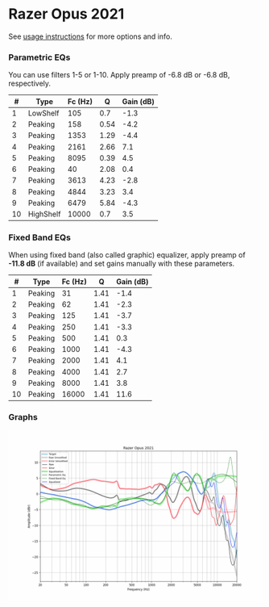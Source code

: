 # Razer Opus 2021
See [usage instructions](https://github.com/jaakkopasanen/AutoEq#usage) for more options and info.

### Parametric EQs
You can use filters 1-5 or 1-10. Apply preamp of -6.8 dB or -6.8 dB, respectively.

|   # | Type      |   Fc (Hz) |    Q |   Gain (dB) |
|-----|-----------|-----------|------|-------------|
|   1 | LowShelf  |       105 | 0.7  |        -1.3 |
|   2 | Peaking   |       158 | 0.54 |        -4.2 |
|   3 | Peaking   |      1353 | 1.29 |        -4.4 |
|   4 | Peaking   |      2161 | 2.66 |         7.1 |
|   5 | Peaking   |      8095 | 0.39 |         4.5 |
|   6 | Peaking   |        40 | 2.08 |         0.4 |
|   7 | Peaking   |      3613 | 4.23 |        -2.8 |
|   8 | Peaking   |      4844 | 3.23 |         3.4 |
|   9 | Peaking   |      6479 | 5.84 |        -4.3 |
|  10 | HighShelf |     10000 | 0.7  |         3.5 |

### Fixed Band EQs
When using fixed band (also called graphic) equalizer, apply preamp of **-11.8 dB** (if available) and set gains manually with these parameters.

|   # | Type    |   Fc (Hz) |    Q |   Gain (dB) |
|-----|---------|-----------|------|-------------|
|   1 | Peaking |        31 | 1.41 |        -1.4 |
|   2 | Peaking |        62 | 1.41 |        -2.3 |
|   3 | Peaking |       125 | 1.41 |        -3.7 |
|   4 | Peaking |       250 | 1.41 |        -3.3 |
|   5 | Peaking |       500 | 1.41 |         0.3 |
|   6 | Peaking |      1000 | 1.41 |        -4.3 |
|   7 | Peaking |      2000 | 1.41 |         4.1 |
|   8 | Peaking |      4000 | 1.41 |         2.7 |
|   9 | Peaking |      8000 | 1.41 |         3.8 |
|  10 | Peaking |     16000 | 1.41 |        11.6 |

### Graphs
![](./Razer%20Opus%202021.png)
